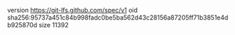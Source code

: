 version https://git-lfs.github.com/spec/v1
oid sha256:95737a451c84b998fadc0be5ba562d43c28156a87205ff71b3851e4db925870d
size 11392
